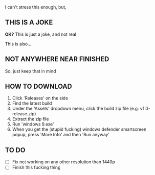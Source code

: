 I can't stress this enough, but,
## **THIS IS A JOKE**
**OK?** This is just a joke, and not real

This is also...
## **NOT ANYWHERE NEAR FINISHED**
So, just keep that in mind
## **HOW TO DOWNLOAD**

 1. Click 'Releases' on the side
 2. Find the latest build
 3. Under the 'Assets' dropdown menu, click the build zip file (e.g: v1.0-release.zip)
 4. Extract the zip file
 5. Run 'windows 9.exe'
 6. When you get the (stupid fucking) windows defender smartscreen popup, press 'More Info' and then 'Run anyway'
 
## **TO DO**
 - [ ] Fix not working on any other resolution than 1440p
 - [ ]  Finish this fucking thing
